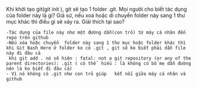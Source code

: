 Khi khởi tạo git(git init ), git sẽ tạo 1 folder .git. Mọi người cho biết tác dụng của folder này là gì?
Giả sử, nếu xoá hoặc di chuyển folder này sang 1 thư mục khác thì điều gì sẽ xảy ra. Giải thích tại sao?
	
	-Tác dụng của file này như một đường dẫn(con trỏ) từ máy cá nhân đến repo trên github
	-Nếu xóa hoặc chuyển  folder này sang 1 thư mục hoặc folder khác thì khi Git Bash Here ở folder ko có .git , git sẽ ko biết phải dẫn file này đi đâu cả 
	 khi git add . nó sẽ hiện : fatal: not a git repository (or any of the parent directories): .git ( có thể  hiểu : là không có bố mẹ dẫn đường nên là ko biết đi đâu cả) 
	- Vì nó không có .git như con trỏ giúp   kết nối giữa máy cá nhân và github 



	